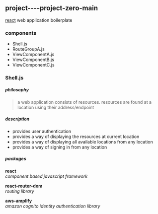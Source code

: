 ## project----project-zero-main  
[react](https://reactjs.org 'react homepage') web application boilerplate
### components
* Shell.js
* RouteGroupA.js
* ViewComponentA.js
* ViewComponentB.js
* ViewComponentC.js

### Shell.js
##### philosophy
> a web application consists of resources.  resources are found at a location using their address/endpoint
##### description
* provides user authentication
* provides a way of displaying the resources at current location
* provides a way of displaying all available locations from any location
* provides a way of signing in from any location 
##### packages
**react**  
  *component based javascript framework*
  
**react-router-dom**  
  *routing library*
  
**aws-amplify**  
  *amazon cognito identity authentication library*
